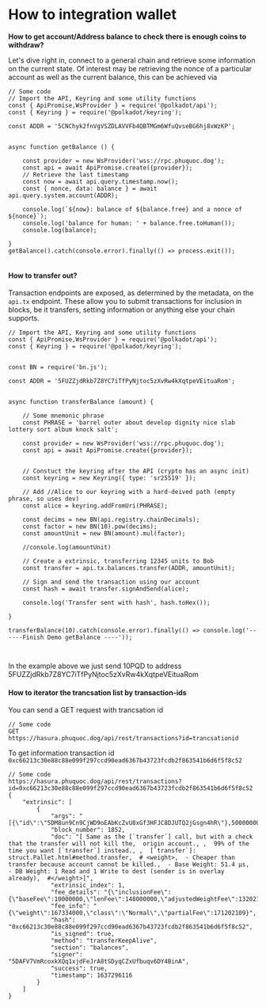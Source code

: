 # How to integration wallet

**How to get account/Address balance to check there is enough coins to withdraw?**

Let's dive right in, connect to a general chain and retrieve some information on the current state. Of interest may be retrieving the nonce of a particular account as well as the current balance, this can be achieved via&#x20;

```
// Some code
// Import the API, Keyring and some utility functions
const { ApiPromise,WsProvider } = require('@polkadot/api');
const { Keyring } = require('@polkadot/keyring');

const ADDR = '5CNChyk2fnVgVSZDLAVVFb4QBTMGm6WfuQvseBG6hj8xWzKP';


async function getBalance () {

	const provider = new WsProvider('wss://rpc.phuquoc.dog');
	const api = await ApiPromise.create({provider});
	// Retrieve the last timestamp
	const now = await api.query.timestamp.now();
	const { nonce, data: balance } = await api.query.system.account(ADDR);

	console.log(`${now}: balance of ${balance.free} and a nonce of ${nonce}`);
	console.log('balance for human: ' + balance.free.toHuman());
	console.log(balance);

}
getBalance().catch(console.error).finally(() => process.exit());


```

#### How to transfer out?

Transaction endpoints are exposed, as determined by the metadata, on the `api.tx` endpoint. These allow you to submit transactions for inclusion in blocks, be it transfers, setting information or anything else your chain supports.



```
// Import the API, Keyring and some utility functions
const { ApiPromise,WsProvider } = require('@polkadot/api');
const { Keyring } = require('@polkadot/keyring');


const BN = require('bn.js');

const ADDR = '5FUZZjdRkb7Z8YC7iTfPyNjtoc5zXvRw4kXqtpeVEituaRom';


async function transferBalance (amount) {

	// Some mnemonic phrase
	const PHRASE = 'barrel outer about develop dignity nice slab lottery sort album knock salt';

	const provider = new WsProvider('wss://rpc.phuquoc.dog');
	const api = await ApiPromise.create({provider});
	

	// Constuct the keyring after the API (crypto has an async init)
    const keyring = new Keyring({ type: 'sr25519' });

    // Add //Alice to our keyring with a hard-deived path (empty phrase, so uses dev)
    const alice = keyring.addFromUri(PHRASE);

    const decims = new BN(api.registry.chainDecimals);
    const factor = new BN(10).pow(decims);
    const amountUnit = new BN(amount).mul(factor);

    //console.log(amountUnit)

    // Create a extrinsic, transferring 12345 units to Bob
    const transfer = api.tx.balances.transfer(ADDR, amountUnit);

    // Sign and send the transaction using our account
    const hash = await transfer.signAndSend(alice);

    console.log('Transfer sent with hash', hash.toHex());

}

transferBalance(10).catch(console.error).finally(() => console.log('------Finish Demo getBalance ----'));



```

In the example above we just send 10PQD to address 5FUZZjdRkb7Z8YC7iTfPyNjtoc5zXvRw4kXqtpeVEituaRom

#### How to iterator the trancsation list by transaction-ids

You can send a GET request with trancsation id&#x20;

```
// Some code
GET
https://hasura.phuquoc.dog/api/rest/transactions?id=trancsationid 
```

To get information transaction id `0xc66213c30e88c88e099f297ccd90ead6367b43723fcdb2f863541b6d6f5f8c52`

```
// Some code
https://hasura.phuquoc.dog/api/rest/transactions?id=0xc66213c30e88c88e099f297ccd90ead6367b43723fcdb2f863541b6d6f5f8c52
{
    "extrinsic": [
        {
            "args": "[{\"id\":\"5DM8un9Cn9CjWD9oEAbKcZvU8xGf3HFJC8DJUTQ2jGsgn4hR\"},500000000000000]",
            "block_number": 1852,
            "doc": "[ Same as the [`transfer`] call, but with a check that the transfer will not kill the,  origin account., ,  99% of the time you want [`transfer`] instead., ,  [`transfer`]: struct.Pallet.html#method.transfer,  # <weight>,  - Cheaper than transfer because account cannot be killed.,  - Base Weight: 51.4 µs,  - DB Weight: 1 Read and 1 Write to dest (sender is in overlay already),  #</weight>]",
            "extrinsic_index": 1,
            "fee_details": "{\"inclusionFee\":{\"baseFee\":10000000,\"lenFee\":148000000,\"adjustedWeightFee\":13202109}}",
            "fee_info": "{\"weight\":167334000,\"class\":\"Normal\",\"partialFee\":171202109}",
            "hash": "0xc66213c30e88c88e099f297ccd90ead6367b43723fcdb2f863541b6d6f5f8c52",
            "is_signed": true,
            "method": "transferKeepAlive",
            "section": "balances",
            "signer": "5DAFV7VmRcoxkXQq1xjdFeJrA8tSDyqCZxUfbuqv6DY4BinA",
            "success": true,
            "timestamp": 1637296116
        }
    ]
}

```
